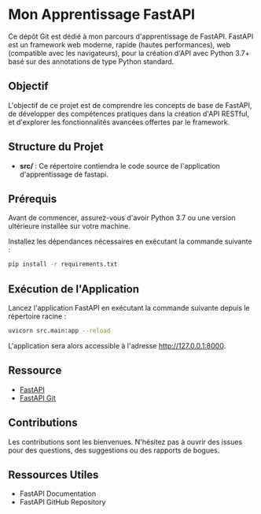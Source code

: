 # Mon Apprentissage FastAPI

Ce dépôt Git est dédié à mon parcours d'apprentissage de FastAPI. FastAPI est un framework web moderne, rapide (hautes performances), web (compatible avec les navigateurs), pour la création d'API avec Python 3.7+ basé sur des annotations de type Python standard.

## Objectif

L'objectif de ce projet est de comprendre les concepts de base de FastAPI, de développer des compétences pratiques dans la création d'API RESTful, et d'explorer les fonctionnalités avancées offertes par le framework.

## Structure du Projet

- **src/** : Ce répertoire contiendra le code source de l'application d'apprentissage de fastapi.
<!-- - **docs/** : Documentation supplémentaire ou exemples liés à l'apprentissage.
- **tests/** : Tests unitaires et fonctionnels pour l'application.
- **requirements.txt** : Fichier de dépendances Python. -->

## Prérequis

Avant de commencer, assurez-vous d'avoir Python 3.7 ou une version ultérieure installée sur votre machine.

Installez les dépendances nécessaires en exécutant la commande suivante :

```bash
pip install -r requirements.txt
```

## Exécution de l'Application

Lancez l'application FastAPI en exécutant la commande suivante depuis le répertoire racine :

```bash
uvicorn src.main:app --reload
```
L'application sera alors accessible à l'adresse http://127.0.0.1:8000.

## Ressource

 - [FastAPI](https://fastapi.tiangolo.com/)
 - [FastAPI Git](https://github.com/tiangolo/fastapi)

<!-- ## Documentation

La documentation générée automatiquement par FastAPI sera disponible à l'adresse http://127.0.0.1:8000/docs. -->

## Contributions
Les contributions sont les bienvenues. N'hésitez pas à ouvrir des issues pour des questions, des suggestions ou des rapports de bogues.

## Ressources Utiles
 - FastAPI Documentation
 - FastAPI GitHub Repository



